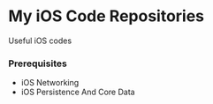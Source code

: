 # My iOS Code Repositories

Useful iOS codes

### Prerequisites

* iOS Networking
* iOS Persistence And Core Data
